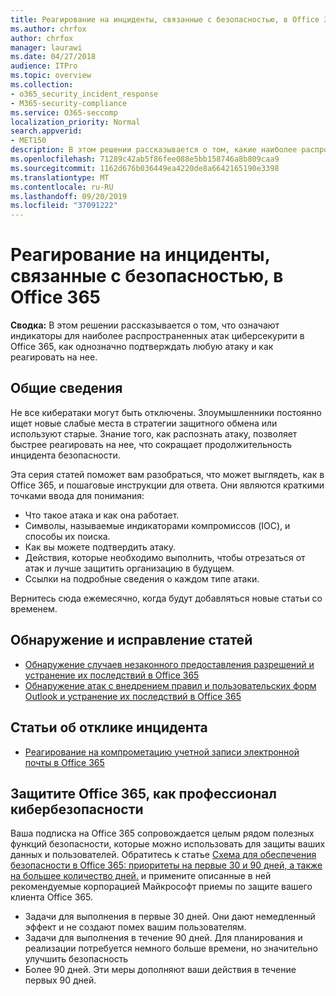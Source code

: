 ```yaml
---
title: Реагирование на инциденты, связанные с безопасностью, в Office 365
ms.author: chrfox
author: chrfox
manager: laurawi
ms.date: 04/27/2018
audience: ITPro
ms.topic: overview
ms.collection:
- o365_security_incident_response
- M365-security-compliance
ms.service: O365-seccomp
localization_priority: Normal
search.appverid:
- MET150
description: В этом решении рассказывается о том, какие наиболее распространенные атаки на циберсекурити могут выглядеть в Office 365, и как реагировать на них.
ms.openlocfilehash: 71289c42ab5f86fee088e5bb158746a8b809caa9
ms.sourcegitcommit: 1162d676b036449ea4220de8a6642165190e3398
ms.translationtype: MT
ms.contentlocale: ru-RU
ms.lasthandoff: 09/20/2019
ms.locfileid: "37091222"
---
```

# <a name="office-365-security-incident-response"></a>Реагирование на инциденты, связанные с безопасностью, в Office 365

 **Сводка:** В этом решении рассказывается о том, что означают индикаторы для наиболее распространенных атак циберсекурити в Office 365, как однозначно подтверждать любую атаку и как реагировать на нее.
  
## <a name="overview"></a>Общие сведения
Не все кибератаки могут быть отключены. Злоумышленники постоянно ищет новые слабые места в стратегии защитного обмена или используют старые. Знание того, как распознать атаку, позволяет быстрее реагировать на нее, что сокращает продолжительность инцидента безопасности.

Эта серия статей поможет вам разобраться, что может выглядеть, как в Office 365, и пошаговые инструкции для ответа. Они являются краткими точками ввода для понимания:
 
- Что такое атака и как она работает.
- Символы, называемые индикаторами компромиссов (IOC), и способы их поиска.
- Как вы можете подтвердить атаку.
- Действия, которые необходимо выполнить, чтобы отрезаться от атак и лучше защитить организацию в будущем.
- Ссылки на подробные сведения о каждом типе атаки.

Вернитесь сюда ежемесячно, когда будут добавляться новые статьи со временем.

## <a name="detect-and-remediate-articles"></a>Обнаружение и исправление статей

- [Обнаружение случаев незаконного предоставления разрешений и устранение их последствий в Office 365](detect-and-remediate-illicit-consent-grants.md)
- [Обнаружение атак с внедрением правил и пользовательских форм Outlook и устранение их последствий в Office 365](detect-and-remediate-outlook-rules-forms-attack.md)


## <a name="incident-response-articles"></a>Статьи об отклике инцидента

- [Реагирование на компрометацию учетной записи электронной почты в Office 365](/compliance/responding-to-a-compromised-email-account.md)

## <a name="secure-office-365-like-a-cybersecurity-pro"></a>Защитите Office 365, как профессионал кибербезопасности
Ваша подписка на Office 365 сопровождается целым рядом полезных функций безопасности, которые можно использовать для защиты ваших данных и пользователей.  Обратитесь к статье [Схема для обеспечения безопасности в Office 365: приоритеты на первые 30 и 90 дней, а также на большее количество дней.](https://support.office.com/article/Office-365-security-roadmap-Top-priorities-for-the-first-30-days-90-days-and-beyond-28c86a1c-e4dd-4aad-a2a6-c768a21cb352) и примените описанные в ней рекомендуемые корпорацией Майкрософт приемы по защите вашего клиента Office 365.
- Задачи для выполнения в первые 30 дней.  Они дают немедленный эффект и не создают помех вашим пользователям.
- Задачи для выполнения в течение 90 дней. Для планирования и реализации потребуется немного больше времени, но значительно улучшить безопасность
- Более 90 дней. Эти меры дополняют ваши действия в течение первых 90 дней.






